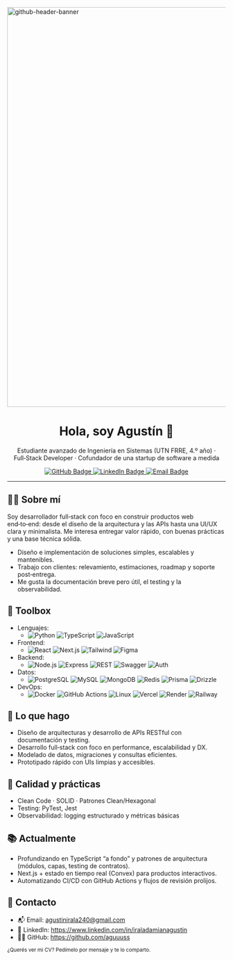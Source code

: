 <!-- Optional: reemplaza esta imagen por tu banner -->
<!-- <img src="https://your-cdn.com/banner.png" alt="Banner" width="100%" /> -->
<img width="3360" height="920" alt="github-header-banner" src="https://github.com/user-attachments/assets/8a237779-66bd-41bc-b864-42c80e7667e9" />

<div align="center">

# Hola, soy Agustín 👋

Estudiante avanzado de Ingeniería en Sistemas (UTN FRRE, 4.º año) · Full‑Stack Developer · Cofundador de una startup de software a medida

<a href="https://github.com/aguuuss">
  <img src="https://img.shields.io/badge/GitHub-aguuuss-181717?style=for-the-badge&logo=github" alt="GitHub Badge" />
</a>
<a href="https://www.linkedin.com/in/iraladamianagustin/">
  <img src="https://img.shields.io/badge/LinkedIn-Conectemos-0A66C2?style=for-the-badge&logo=linkedin&logoColor=white" alt="LinkedIn Badge" />
</a>
<a href="mailto:agustinirala240@gmail.com">
  <img src="https://img.shields.io/badge/Email-Escribime-EA4335?style=for-the-badge&logo=gmail&logoColor=white" alt="Email Badge" />
</a>

</div>

---

## 👨‍💻 Sobre mí
Soy desarrollador full‑stack con foco en construir productos web end‑to‑end: desde el diseño de la arquitectura y las APIs hasta una UI/UX clara y minimalista. Me interesa entregar valor rápido, con buenas prácticas y una base técnica sólida.

- Diseño e implementación de soluciones simples, escalables y mantenibles.
- Trabajo con clientes: relevamiento, estimaciones, roadmap y soporte post‑entrega.
- Me gusta la documentación breve pero útil, el testing y la observabilidad.

## 🧰 Toolbox
- Lenguajes:
  - ![Python](https://img.shields.io/badge/Python-3776AB?style=flat-square&logo=python&logoColor=white)
  ![TypeScript](https://img.shields.io/badge/TypeScript-3178C6?style=flat-square&logo=typescript&logoColor=white)
  ![JavaScript](https://img.shields.io/badge/JavaScript-F7DF1E?style=flat-square&logo=javascript&logoColor=black)
- Frontend:
  - ![React](https://img.shields.io/badge/React-61DAFB?style=flat-square&logo=react&logoColor=06142A)
  ![Next.js](https://img.shields.io/badge/Next.js-000000?style=flat-square&logo=nextdotjs&logoColor=white)
  ![Tailwind](https://img.shields.io/badge/Tailwind-06B6D4?style=flat-square&logo=tailwindcss&logoColor=white)
  ![Figma](https://img.shields.io/badge/Figma-F24E1E?style=flat-square&logo=figma&logoColor=white)
- Backend:
  - ![Node.js](https://img.shields.io/badge/Node.js-339933?style=flat-square&logo=nodedotjs&logoColor=white)
  ![Express](https://img.shields.io/badge/Express-000000?style=flat-square&logo=express&logoColor=white)
  ![REST](https://img.shields.io/badge/APIs-RESTful-0769AD?style=flat-square)
  ![Swagger](https://img.shields.io/badge/OpenAPI%2FSwagger-85EA2D?style=flat-square&logo=swagger&logoColor=black)
  ![Auth](https://img.shields.io/badge/Auth-JWT%2FOAuth-FF6A00?style=flat-square)
- Datos:
  - ![PostgreSQL](https://img.shields.io/badge/PostgreSQL-4169E1?style=flat-square&logo=postgresql&logoColor=white)
  ![MySQL](https://img.shields.io/badge/MySQL-4479A1?style=flat-square&logo=mysql&logoColor=white)
  ![MongoDB](https://img.shields.io/badge/MongoDB-47A248?style=flat-square&logo=mongodb&logoColor=white)
  ![Redis](https://img.shields.io/badge/Redis-DC382D?style=flat-square&logo=redis&logoColor=white)
  ![Prisma](https://img.shields.io/badge/Prisma-2D3748?style=flat-square&logo=prisma&logoColor=white)
  ![Drizzle](https://img.shields.io/badge/Drizzle-0A0A0A?style=flat-square)
- DevOps:
  - ![Docker](https://img.shields.io/badge/Docker-2496ED?style=flat-square&logo=docker&logoColor=white)
  ![GitHub Actions](https://img.shields.io/badge/GitHub%20Actions-2088FF?style=flat-square&logo=githubactions&logoColor=white)
  ![Linux](https://img.shields.io/badge/Linux-FCC624?style=flat-square&logo=linux&logoColor=000)
  ![Vercel](https://img.shields.io/badge/Vercel-000000?style=flat-square&logo=vercel&logoColor=white)
  ![Render](https://img.shields.io/badge/Render-000000?style=flat-square&logo=render&logoColor=white)
  ![Railway](https://img.shields.io/badge/Railway-0B0D0E?style=flat-square&logo=railway&logoColor=white)

## 🚀 Lo que hago
- Diseño de arquitecturas y desarrollo de APIs RESTful con documentación y testing.
- Desarrollo full‑stack con foco en performance, escalabilidad y DX.
- Modelado de datos, migraciones y consultas eficientes.
- Prototipado rápido con UIs limpias y accesibles.

## 🧪 Calidad y prácticas
- Clean Code · SOLID · Patrones Clean/Hexagonal
- Testing: PyTest, Jest
- Observabilidad: logging estructurado y métricas básicas

## 📚 Actualmente
- Profundizando en TypeScript “a fondo” y patrones de arquitectura (módulos, capas, testing de contratos).
- Next.js + estado en tiempo real (Convex) para productos interactivos.
- Automatizando CI/CD con GitHub Actions y flujos de revisión prolijos.



## 🤝 Contacto
- 📬 Email: agustinirala240@gmail.com
- 💼 LinkedIn: https://www.linkedin.com/in/iraladamianagustin
- 🧑‍💻 GitHub: https://github.com/aguuuss

<sub>¿Querés ver mi CV? Pedímelo por mensaje y te lo comparto.</sub>
